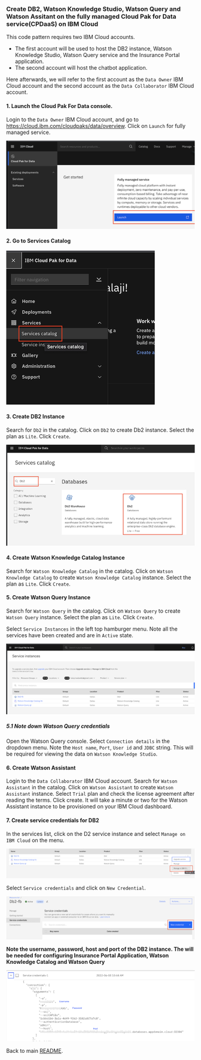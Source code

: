 ### Create DB2, Watson Knowledge Studio, Watson Query and Watson Assitant on the fully managed Cloud Pak for Data service(CPDaaS) on IBM Cloud 

This code pattern requires two IBM Cloud accounts. 
- The first account will be used to host the DB2 instance, Watson Knowledge Studio, Watson Query service and the Insurance Portal application.
- The second account will host the chatbot application.

Here afterwards, we will refer to the first account as the `Data Owner` IBM Cloud account and the second account as the `Data Collaborator` IBM Cloud account.


#### 1. Launch the Cloud Pak For Data console. 

Login to the `Data Owner` IBM Cloud account, and go to https://cloud.ibm.com/cloudpaks/data/overview. Click on `Launch` for fully managed service.

![launch_cpdaas](images/launch_cpdaas.png)

#### 2. Go to Services Catalog 

![service_catalog_cpdaas](images/service_catalog_cpdaas.png)

#### 3. Create DB2 Instance

Search for `Db2` in the catalog. Click on `Db2` to create Db2 instance. Select the plan as `Lite`. Click `Create`.

![create_db2](images/create_db2.png)

#### 4. Create Watson Knowledge Catalog Instance

Search for `Watson Knowledge Catalog` in the catalog. Click on `Watson Knowledge Catalog` to create `Watson Knowledge Catalog` instance. Select the plan as `Lite`. Click `Create`.

#### 5. Create Watson Query Instance

Search for `Watson Query` in the catalog. Click on `Watson Query` to create `Watson Query` instance. Select the plan as `Lite`. Click `Create`.


Select `Service Instances` in the left top hamburger menu. Note all the services have been created and are in `Active` state.

![services_list](images/services_list.png)


##### 5.1 Note down Watson Query credentials
Open the Watson Query console. Select `Connection details` in the dropdown menu. Note the `Host name`, `Port`, `User id` and `JDBC` string. This will be required for viewing the data on `Watson Knowledge Studio`.

#### 6. Create Watson Assistant

Login to the `Data Collaborator` IBM Cloud account. Search for `Watson Assistant` in the catalog. Click on `Watson Assistant` to create `Watson Assistant` instance. Select `Trial` plan and check the license agreement after reading the terms. Click create. It will take a minute or two for the Watson Assistant instance to be provisioned on your IBM Cloud dashboard.

#### 7. Create service credentials for DB2

In the services list, click on the D2 service instance and select `Manage on IBM Cloud` on the menu. 

![manage_in_cloud](images/manage_in_cloud.png)

Select `Service credentials` and click on `New Credential`.

![create_db2_credential](images/create_db2_credential.png)

**Note the username, password, host and port of the DB2 instance. The will be needed for configuring Insurance Portal Application, Watson Knowledge Catalog and Watson Query**

![note_credential](images/note_credential.png)

Back to main [README](README.md#2-create-ibm-cloud-services-instances).
